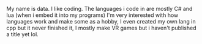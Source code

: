 My name is data.
I like coding.
The languages i code in are mostly C# and lua (when i embed it into my programs)
I'm very interested with how languages work and make some as a hobby, I even created my own lang in cpp but it never finished it, I mostly make VR games but i haven't published a title yet lol.
